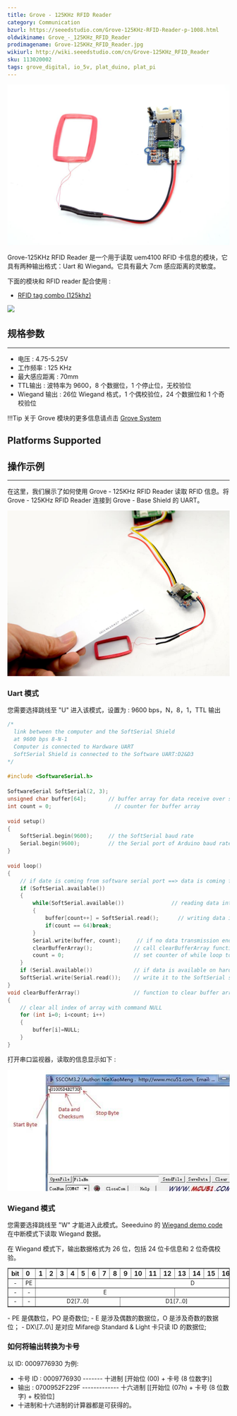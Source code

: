 ```yaml
---
title: Grove - 125KHz RFID Reader
category: Communication
bzurl: https://seeedstudio.com/Grove-125KHz-RFID-Reader-p-1008.html
oldwikiname: Grove_-_125KHz_RFID_Reader
prodimagename: Grove-125KHz_RFID_Reader.jpg
wikiurl: http://wiki.seeedstudio.com/cn/Grove-125KHz_RFID_Reader
sku: 113020002
tags: grove_digital, io_5v, plat_duino, plat_pi
---
```


![](https://raw.githubusercontent.com/SeeedDocument/Grove-125KHz_RFID_Reader/master/img/Grove-125KHz_RFID_Reader.jpg)

Grove-125KHz RFID Reader 是一个用于读取 uem4100 RFID 卡信息的模块，它具有两种输出格式：Uart 和 Wiegand。它具有最大 7cm 感应距离的灵敏度。

下面的模块和 RFID reader 配合使用 :

-   [RFID tag combo (125khz)](https://item.taobao.com/item.htm?spm=a230r.1.14.15.20f4ea6G5RBQG&id=45673403608&ns=1&abbucket=1#detail)

[![](https://github.com/SeeedDocument/wiki_chinese/raw/master/docs/images/click_to_buy.PNG)](https://item.taobao.com/item.htm?spm=a230r.1.14.16.51654862Yh5Xft&id=45783832978&ns=1&abbucket=1#detail)

## 规格参数
--------------

-   电压 : 4.75-5.25V
-   工作频率 : 125 KHz
-   最大感应距离 : 70mm
-   TTL输出 : 波特率为 9600，8 个数据位，1 个停止位，无校验位
-   Wiegand 输出 : 26位 Wiegand 格式，1 个偶校验位，24 个数据位和 1 个奇校验位

!!!Tip
    关于 Grove 模块的更多信息请点击 [Grove System](http://wiki.seeedstudio.com/cn/Grove_System/)

Platforms Supported
-------------------

## 操作示例
-------------

在这里，我们展示了如何使用 Grove - 125KHz RFID Reader 读取 RFID 信息。将 Grove - 125KHz RFID Reader 连接到 Grove - Base Shield 的 UART。

![](https://raw.githubusercontent.com/SeeedDocument/Grove-125KHz_RFID_Reader/master/img/RFID_reader.jpg)

### Uart 模式

您需要选择跳线至 "U" 进入该模式，设置为 : 9600 bps，N，8，1，TTL 输出

```c
/*
  link between the computer and the SoftSerial Shield
  at 9600 bps 8-N-1
  Computer is connected to Hardware UART
  SoftSerial Shield is connected to the Software UART:D2&D3
*/
 
#include <SoftwareSerial.h>
 
SoftwareSerial SoftSerial(2, 3);
unsigned char buffer[64];       // buffer array for data receive over serial port
int count = 0;                    // counter for buffer array
 
void setup()
{
    SoftSerial.begin(9600);     // the SoftSerial baud rate
    Serial.begin(9600);         // the Serial port of Arduino baud rate.
}
 
void loop()
{
    // if date is coming from software serial port ==> data is coming from SoftSerial shield
    if (SoftSerial.available())              
    {
        while(SoftSerial.available())               // reading data into char array
        {
            buffer[count++] = SoftSerial.read();      // writing data into array
            if(count == 64)break;
        }
        Serial.write(buffer, count);     // if no data transmission ends, write buffer to hardware serial port
        clearBufferArray();             // call clearBufferArray function to clear the stored data from the array
        count = 0;                      // set counter of while loop to zero
    }
    if (Serial.available())             // if data is available on hardware serial port ==> data is coming from PC or notebook
    SoftSerial.write(Serial.read());    // write it to the SoftSerial shield
}
void clearBufferArray()                 // function to clear buffer array
{
    // clear all index of array with command NULL
    for (int i=0; i<count; i++)
    {
        buffer[i]=NULL;
    }                  
}
```

打开串口监视器，读取的信息显示如下 :

![](https://raw.githubusercontent.com/SeeedDocument/Grove-125KHz_RFID_Reader/master/img/Read_Data_.jpg)

### Wiegand 模式

您需要选择跳线至 "W" 才能进入此模式。Seeeduino 的 [Wiegand demo code](https://raw.githubusercontent.com/SeeedDocument/Grove-125KHz_RFID_Reader/master/res/RFID_Wiegand_INT.zip) 在中断模式下读取 Wiegand 数据。

在 Wiegand 模式下，输出数据格式为 26 位，包括 24 位卡信息和 2 位奇偶校验。

<table border="1">
<tr style="font-weight:bold">
<td width="20">
bit
</td>
<td width="20">
0
</td>
<td width="20">
1
</td>
<td width="20">
2
</td>
<td width="20">
3
</td>
<td width="20">
4
</td>
<td width="20">
5
</td>
<td width="20">
6
</td>
<td width="20">
7
</td>
<td width="20">
8
</td>
<td width="20">
9
</td>
<td width="20">
10
</td>
<td width="20">
11
</td>
<td width="20">
12
</td>
<td width="20">
13
</td>
<td width="20">
14
</td>
<td width="20">
15
</td>
<td width="20">
16
</td>
<td width="20">
17
</td>
<td width="20">
18
</td>
<td width="20">
19
</td>
<td width="20">
20
</td>
<td width="20">
21
</td>
<td width="20">
22
</td>
<td width="20">
23
</td>
<td width="20">
24
</td>
<td width="20">
25
</td>
</tr>
<tr style="font-size: 90%" align="center">
<td>
-
</td>
<td>
PE
</td>
<td colspan="24" rowspan="1">
D
</td>
<td>
P0
</td>
</tr>
<tr style="font-size: 90%" align="center">
<td>
-
</td>
<td>
-
</td>
<td colspan="12" rowspan="1">
E
</td>
<td colspan="12" rowspan="1">
0
</td>
<td>
-
</td>
</tr>
<tr style="font-size: 90%" align="center">
<td>
-
</td>
<td>
-
</td>
<td colspan="8" rowspan="1">
D2[7..0]
</td>
<td colspan="8" rowspan="1">
D1[7..0]
</td>
<td colspan="8" rowspan="1">
D0[7..0]
</td>
<td>
-
</td>
</tr>
</table>
-   PE 是偶数位，PO 是奇数位;
-   E 是涉及偶数的数据位，O 是涉及奇数的数据位；
-   DX\[7..0\] 是对应 Mifare@ Standard & Light 卡只读 ID 的数据位;

### 如何将输出转换为卡号

以 ID: 0009776930 为例:

-   卡号 ID : 0009776930 ------- 十进制 [开始位 (00) + 卡号 (8 位数字)]
-   输出 : 0700952F229F ------------- 十六进制 [[开始位 (07h) + 卡号 (8 位数字) + 校验位]
-   十进制和十六进制的计算器都是可获得的。

<!-- This Markdown file was created from http://www.seeedstudio.com/wiki/Grove_-_125KHz_RFID_Reader -->
